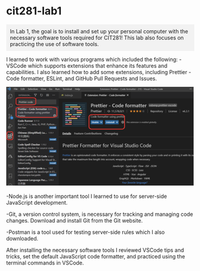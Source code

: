 # cit281-lab1
<p style="background-color: #f2f2f2; padding: 10px;">
 In Lab 1, the goal is to install and set up your personal computer with the necessary software tools required for CIT281! This lab also focuses on practicing the use of software tools. 

I learned to work with various programs which included the following: 
-VSCode which supports extensions that enhance its features and capabilities. I also learned how to add some extensions, including Prettier - Code formatter, ESLint, and GitHub Pull Requests and Issues. 

<img src="lab1.png" alt="Image">

-Node.js is another important tool I learned to use for server-side JavaScript development. 

-Git, a version control system, is necessary for tracking and managing code changes. Download and install Git from the Git website.

-Postman is a tool used for testing server-side rules which I also downloaded. 

After installing the necessary software tools I reviewed VSCode tips and tricks, set the default JavaScript code formatter, and practiced using the terminal commands in VSCode.



 









